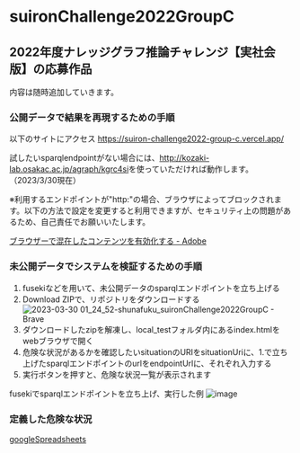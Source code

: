 # suironChallenge2022GroupC
## 2022年度ナレッジグラフ推論チャレンジ【実社会版】の応募作品

内容は随時追加していきます。

### 公開データで結果を再現するための手順
以下のサイトにアクセス
<https://suiron-challenge2022-group-c.vercel.app/>

試したいsparqlendpointがない場合には、<http://kozaki-lab.osakac.ac.jp/agraph/kgrc4si>を使っていただければ動作します。（2023/3/30現在）


※利用するエンドポイントが"http:"の場合、ブラウザによってブロックされます。以下の方法で設定を変更すると利用できますが、セキュリティ上の問題があるため、自己責任でお願いいたします。


[ブラウザーで混在したコンテンツを有効化する - Adobe](https://experienceleague.adobe.com/docs/target/using/experiences/vec/troubleshoot-composer/mixed-content.html?lang=ja)

### 未公開データでシステムを検証するための手順
1. fusekiなどを用いて、未公開データのsparqlエンドポイントを立ち上げる
2. Download ZIPで、リポジトリをダウンロードする
![2023-03-30 01_24_52-shunafuku_suironChallenge2022GroupC - Brave](https://user-images.githubusercontent.com/74655911/228605455-4979e3e1-2781-4ee5-9bf4-5367f4b7823c.jpg)
3. ダウンロードしたzipを解凍し、local_testフォルダ内にあるindex.htmlをwebブラウザで開く
4. 危険な状況があるかを確認したいsituationのURIをsituationUriに、1.で立ち上げたsparqlエンドポイントのurlをendpointUrlに、それぞれ入力する
5. 実行ボタンを押すと、危険な状況一覧が表示されます

fusekiでsparqlエンドポイントを立ち上げ、実行した例
![image](https://user-images.githubusercontent.com/74655911/228607515-c67c2012-bac2-4700-8354-b9b778876f05.png)

### 定義した危険な状況
[googleSpreadsheets](https://docs.google.com/spreadsheets/d/1v4EIhi18k6JpkD8M4cbDywhjBdeKdNtgHh_xbpe7oMo/edit?usp=sharing)
